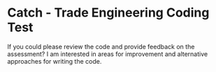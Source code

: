 # Catch - Trade Engineering Coding Test

If you could please review the code and provide feedback on the assessment? I am interested in areas for improvement and alternative approaches for writing the code.
